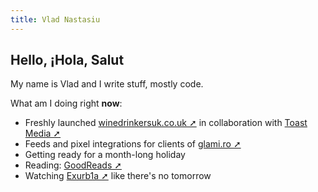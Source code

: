 ```yaml
---
title: Vlad Nastasiu
---
```


## Hello, ¡Hola, Salut

My name is Vlad and I write stuff, mostly code.

What am I doing right **now**:

- Freshly launched [winedrinkersuk.co.uk ➚](https://winedrinkersuk.co.uk) in collaboration with [Toast Media ➚](https://toastmedia.co.uk/)
- Feeds and pixel integrations for clients of [glami.ro ➚](https://glami.ro)
- Getting ready for a month-long holiday
- Reading: [GoodReads ➚](https://goodreads.com/alltakestime)
- Watching [Exurb1a ➚](https://www.youtube.com/user/willunicycleforfood/) like there's no tomorrow
